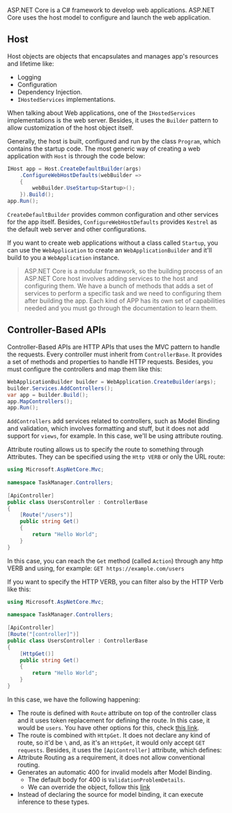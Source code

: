 ASP.NET Core is a C# framework to develop web applications. ASP.NET Core uses the host model to configure and launch the web application.
## Host

Host objects are objects that encapsulates and manages app's resources and lifetime like:
- Logging
- Configuration
- Dependency Injection.
- `IHostedServices` implementations.

When talking about Web applications, one of the `IHostedServices` implementations is the web server. Besides, it uses the `Builder` pattern to allow customization of the host object itself. 

Generally, the host is built, configured and run by the class `Program`, which contains the startup code.  The most generic way of creating a web application with `Host` is through the code below:

```c#
IHost app = Host.CreateDefaultBuilder(args)  
    .ConfigureWebHostDefaults(webBuilder =>  
    {  
	    webBuilder.UseStartup<Startup>();        
    }).Build();  
app.Run();
```

`CreateDefaultBuilder` provides common configuration and other services for the app itself. Besides, `ConfigureWebHostDefaults` provides `Kestrel` as the default web server and other configurations.

If you want to create web applications without a class called `Startup`, you can use the `WebApplication` to create an `WebApplicationBuilder` and it'll build to you a `WebApplication` instance.

> ASP.NET Core is a modular framework, so the building process of an ASP.NET Core host involves adding services to the host and configuring them. We have a bunch of methods that adds a set of services to perform a specific task and we need to configuring them after building the app. Each kind of APP has its own set of capabilities needed and you must go through the documentation to learn them.
## Controller-Based APIs

Controller-Based APIs are HTTP APIs that uses the MVC pattern to handle the requests. Every controller must inherit from `ControllerBase`. It provides a set of methods and properties to handle HTTP requests. Besides, you must configure the controllers and map them like this:

```c#
WebApplicationBuilder builder = WebApplication.CreateBuilder(args);
builder.Services.AddControllers();
var app = builder.Build();
app.MapControllers();
app.Run();
```

`AddControllers` add services related to controllers, such as Model Binding and validation, which involves formatting and stuff, but it does not add support for `views`, for example. In this case, we'll be using attribute routing. 

Attribute routing allows us to specify the route to something through Attributes. They can be specified using the `Http VERB` or only the URL route:

```c#
using Microsoft.AspNetCore.Mvc;  
  
namespace TaskManager.Controllers;  
  
[ApiController]  
public class UsersController : ControllerBase  
{  
    [Route("/users")]  
    public string Get()  
    {        
	    return "Hello World";  
    }
}
```

In this case, you can reach the `Get` method (called `Action`) through any http VERB and using, for example: `GET https://example.com/users`

If you want to specify the HTTP VERB, you can filter also by the HTTP Verb like this:

```c#
using Microsoft.AspNetCore.Mvc;  
  
namespace TaskManager.Controllers;  
  
[ApiController]  
[Route("[controller]")]
public class UsersController : ControllerBase  
{  
    [HttpGet()]  
    public string Get()  
    {        
	    return "Hello World";  
    }
}
```

In this case, we have the following happening:
- The route is defined with `Route` attribute on top of the controller class and it uses token replacement for defining the route. In this case, it would be `users`. You have other options for this, check [this link](https://learn.microsoft.com/en-us/aspnet/core/mvc/controllers/routing?view=aspnetcore-9.0#token-replacement-in-route-templates-controller-action-area).
- The route is combined with `HttpGet`. It does not declare any kind of route, so it'd be `\` and, as it's an `HttpGet`, it would only accept `GET requests`.
Besides, it uses the `[ApiController]` attribute, which defines:
- Attribute Routing as a requirement, it does not allow conventional routing.
- Generates an automatic 400 for invalid models after Model Binding.
	- The default body for 400 is `ValidationProblemDetails`.
	- We can override the object, follow this [link](https://learn.microsoft.com/en-us/aspnet/core/web-api/?view=aspnetcore-9.0#automatic-http-400-responses)
- Instead of declaring the source for model binding, it can execute inference to these types.